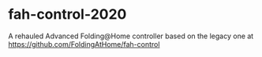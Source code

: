 # fah-control-2020
A rehauled Advanced Folding@Home controller based on the legacy one at https://github.com/FoldingAtHome/fah-control
